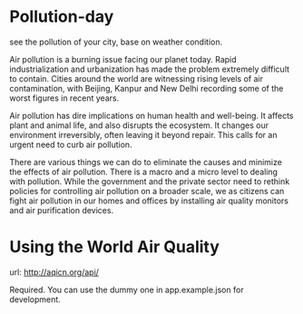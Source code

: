 # Pollution-day
see the pollution of your city, base on weather condition.

Air pollution is a burning issue facing our planet today. Rapid industrialization and urbanization has made the problem extremely difficult to contain. 
Cities around the world are witnessing rising levels of air contamination, with Beijing, Kanpur and New Delhi recording some of the worst figures in recent years.

Air pollution has dire implications on human health and well-being. It affects plant and animal life, and also disrupts the ecosystem. It changes our environment irreversibly, often leaving it beyond repair. 
This calls for an urgent need to curb air pollution.

There are various things we can do to eliminate the causes and minimize the effects of air pollution. 
There is a macro and a micro level to dealing with pollution. While the government and the private sector need to rethink policies for controlling air pollution on a broader scale, we as citizens can fight air pollution in our homes and offices by installing air quality monitors and air purification devices.

# Using the World Air Quality

url:
http://aqicn.org/api/

Required. You can use the dummy one in app.example.json for development.




